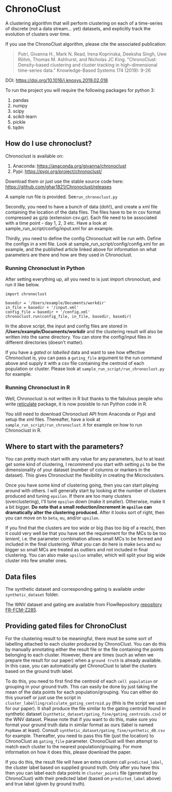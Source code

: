 # ChronoClust

A clustering algorithm that will perform clustering on each of a time-series of discrete (not a data stream... yet) datasets, and explicitly track the evolution of clusters over time.

If you use the ChronoClust algorithm, please cite the associated publication:

>Putri, Givanna H., Mark N. Read, Irena Koprinska, Deeksha Singh, Uwe Röhm, Thomas M. Ashhurst, and Nicholas JC King. "ChronoClust: Density-based clustering and cluster tracking in high-dimensional time-series data." Knowledge-Based Systems 174 (2019): 9-26

DOI: https://doi.org/10.1016/j.knosys.2019.02.018

To run the project you will require the following packages for python 3:
1. pandas
2. numpy
3. scipy
4. scikit-learn
5. pickle
6. tqdm

## How do I use chronoclust?
Chronoclust is available on:
1. Anaconda: https://anaconda.org/givanna/chronoclust
2. Pypi: https://pypi.org/project/chronoclust/

Download them or just use the stable source code here: https://github.com/ghar1821/Chronoclust/releases

A sample run file is provided.
See```run_chronoclust.py```

Secondly, you need to have a bunch of data (doh!), and create a xml file containing the location of the data files. The files have to be in csv format compressed as gzip (extension csv.gz).
Each file need to be associated with a time point - day 1, 2, 3 etc.
Have a look at sample_run_script/config/input.xml for an example.

Thirdly, you need to define the config Chronoclust will be run with. Define the configs in a xml file.
Look at sample_run_script/config/config.xml for an example, and the published article linked above for information on what parameters are there and how are they used in Chronoclust.

### Running Chronoclust in Python
After setting everything up, all you need to is just import chronoclust, and run it like below.
```
import chronoclust

basedir = '/Users/example/Documents/workdir'
in_file = basedir + '/input.xml'
config_file = basedir + '/config.xml'
chronoclust.run(config_file, in_file, basedir, basedir)
```
In the above script, the input and config files are stored in **/Users/example/Documents/workdir** and the clustering result will also be written into the same directory. You can store the config/input files in different directories (doesn't matter).

If you have a _gated_ or _labelled_ data and want to see how effective Chronoclust is, you can pass a ``gating_file`` argument to the run command above and supply it with a csv file containing the centroid of each population or cluster.
Please look at ``sample_run_script/run_chronoclust.py`` for example.

### Running Chronoclust in R
Well, Chronoclust is not written in R but thanks to the fabulous people who write [reticulate](https://rstudio.github.io/reticulate/) package, it is now posisble to run Python code in R.

You still need to download Chronoclust API from Anaconda or Pypi and setup the xml files.
Thereafter, have a look at ``sample_run_script/run_chronoclust.R`` for example on how to run Chronoclust in R.

## Where to start with the parameters?
You can pretty much start with any value for any parameters, but to at least get some kind of clustering, I recommend you start with setting ``pi`` to be the dimensionality of your dataset (number of columns or markers in the dataset).
This gives Chronoclust the flexibility in creating the Microclusters.

Once you have some kind of clustering going, then you can start playing around with others.
I will generally start by looking at the number of clusters produced and tuning ``epsilon``.
If there are too many clusters (overclustering), I'll tune ``epsilon`` down (make it smaller).
Otherwise, make it a bit bigger.
**Do note that a small reduction/increment in ``epsilon`` can dramatically alter the clustering produced.**
After it looks sort of right, then you can move on to ``beta``, ``mu``, and/or ``upsilon``.

If you find that the clusters are too wide or big (has too big of a reach), then it could very well be that you have set the requirement for the MCs to be too _lenient_, i.e. the parameter combination allows small MCs to be formed and included in the final clustering.
What you can do here is make ``beta`` and ``mu`` bigger so small MCs are treated as outliers and not included in final clustering.
You can also make ``upsilon`` smaller, which will split your big wide cluster into few smaller ones.

## Data files
The synthetic dataset and corresponding gating is available under ``synthetic_dataset`` folder.

The WNV dataset and gating are available from FlowRepository [repository FR-FCM-Z285](https://flowrepository.org/id/FR-FCM-Z285).

## Providing gated files for ChronoClust
For the clustering result to be meaningful, there must be some sort of labelling attached to each cluster produced by ChronoClust.
You can do this by manually annotating either the result file or the file containing the points belonging to each cluster.
However, there are times (such as when we prepare the result for our paper) when a ``ground truth`` is already available.
In this case, you can automatically get ChronoClust to label the clusters based on the ground truth label.

To do this, you need to first find the centroid of each ``cell population`` or grouping in your ground truth.
This can easily be done by just taking the mean of the data points for each population/grouping.
You can either do this yourself or just use the script in ``cluster_labelling/calculate_gating_centroid.py`` (this is the script we used for our paper).
It shall produce the file similar to the gating centroid found in synthetic dataset (``synthetic_dataset/gating_fine/gating_centroids.csv``) or the WNV dataset.
Please note that if you want to do this, make sure you format your ground truth data in similar format as ours (label is named ``PopName`` at least).
Consult ``synthetic_dataset/gating_fine/synthetic_d0.csv`` for example.
Thereafter, you need to pass this file (just the location) to ChronoClust as ``gating_file`` parameter.
ChronoClust will then attempt to match each cluster to the nearest population/grouping.
For more information on how it does this, please download the paper.

If you do this, the result file will have an extra column call ``predicted_label``, the cluster label based on supplied ground truth.
Only after you have this then you can label each data points in ``cluster_points`` file (generated by ChronoClust) with their predicted label (based on ``predicted_label`` above) and true label (given by ground truth).